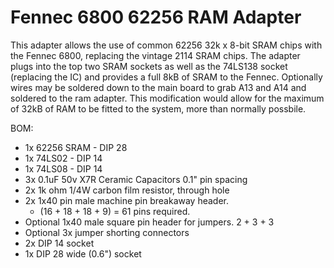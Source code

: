 # Fennec 6800 62256 RAM Adapter

This adapter allows the use of common 62256 32k x 8-bit SRAM chips with the Fennec 6800, replacing the vintage 2114 SRAM chips. The adapter plugs into the top two SRAM sockets as well as the 74LS138 socket (replacing the IC) and provides a full 8kB of SRAM to the Fennec. Optionally wires may be soldered down to the main board to grab A13 and A14 and soldered to the ram adapter. This modification would allow for the maximum of 32kB of RAM to be fitted to the system, more than normally possbile.

BOM:

* 1x 62256 SRAM - DIP 28
* 1x 74LS02 - DIP 14
* 1x 74LS08 - DIP 14
* 3x 0.1uF 50v X7R Ceramic Capacitors 0.1" pin spacing
* 2x 1k ohm 1/4W carbon film resistor, through hole
* 2x 1x40 pin male machine pin breakaway header. 
  * (16 + 18 + 18 + 9) = 61 pins required.
* Optional 1x40 male square pin header for jumpers. 2 + 3 + 3
* Optional 3x jumper shorting connectors
* 2x DIP 14 socket
* 1x DIP 28 wide (0.6") socket

